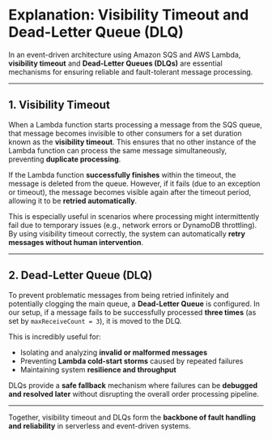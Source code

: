 # Explanation: Visibility Timeout and Dead-Letter Queue (DLQ)

In an event-driven architecture using Amazon SQS and AWS Lambda, **visibility timeout** and **Dead-Letter Queues (DLQs)** are essential mechanisms for ensuring reliable and fault-tolerant message processing.

---

## 1. Visibility Timeout

When a Lambda function starts processing a message from the SQS queue, that message becomes invisible to other consumers for a set duration known as the **visibility timeout**. This ensures that no other instance of the Lambda function can process the same message simultaneously, preventing **duplicate processing**.

If the Lambda function **successfully finishes** within the timeout, the message is deleted from the queue. However, if it fails (due to an exception or timeout), the message becomes visible again after the timeout period, allowing it to be **retried automatically**.

This is especially useful in scenarios where processing might intermittently fail due to temporary issues (e.g., network errors or DynamoDB throttling). By using visibility timeout correctly, the system can automatically **retry messages without human intervention**.

---

## 2. Dead-Letter Queue (DLQ)

To prevent problematic messages from being retried infinitely and potentially clogging the main queue, a **Dead-Letter Queue** is configured. In our setup, if a message fails to be successfully processed **three times** (as set by `maxReceiveCount = 3`), it is moved to the DLQ.

This is incredibly useful for:
- Isolating and analyzing **invalid or malformed messages**
- Preventing **Lambda cold-start storms** caused by repeated failures
- Maintaining system **resilience and throughput**

DLQs provide a **safe fallback** mechanism where failures can be **debugged and resolved later** without disrupting the overall order processing pipeline.

---

Together, visibility timeout and DLQs form the **backbone of fault handling and reliability** in serverless and event-driven systems.
